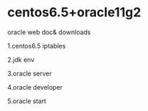 centos6.5+oracle11g2
====================

oracle web doc& downloads 

1.centos6.5 iptables

2.jdk env

3.oracle server

4.oracle developer

5.oracle start
